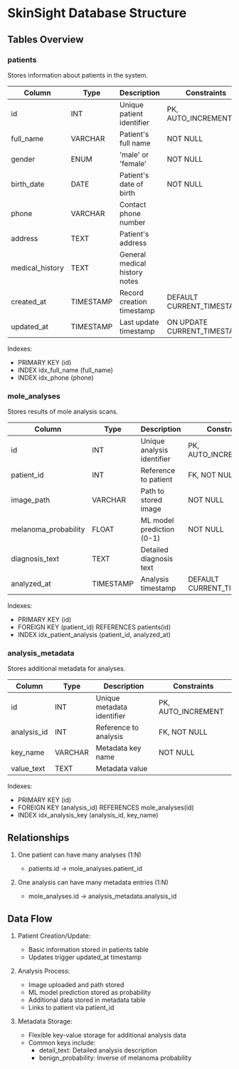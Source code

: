 # SkinSight Database Structure

## Tables Overview

### patients

Stores information about patients in the system.

| Column          | Type      | Description                    | Constraints |
|----------------|-----------|--------------------------------|-------------|
| id             | INT       | Unique patient identifier      | PK, AUTO_INCREMENT |
| full_name      | VARCHAR   | Patient's full name           | NOT NULL |
| gender         | ENUM      | 'male' or 'female'            | NOT NULL |
| birth_date     | DATE      | Patient's date of birth       | NOT NULL |
| phone          | VARCHAR   | Contact phone number          | |
| address        | TEXT      | Patient's address             | |
| medical_history| TEXT      | General medical history notes  | |
| created_at     | TIMESTAMP | Record creation timestamp     | DEFAULT CURRENT_TIMESTAMP |
| updated_at     | TIMESTAMP | Last update timestamp         | ON UPDATE CURRENT_TIMESTAMP |

Indexes:
- PRIMARY KEY (id)
- INDEX idx_full_name (full_name)
- INDEX idx_phone (phone)

### mole_analyses

Stores results of mole analysis scans.

| Column               | Type      | Description                    | Constraints |
|---------------------|-----------|--------------------------------|-------------|
| id                  | INT       | Unique analysis identifier     | PK, AUTO_INCREMENT |
| patient_id          | INT       | Reference to patient          | FK, NOT NULL |
| image_path          | VARCHAR   | Path to stored image          | NOT NULL |
| melanoma_probability| FLOAT     | ML model prediction (0-1)     | NOT NULL |
| diagnosis_text      | TEXT      | Detailed diagnosis text       | |
| analyzed_at         | TIMESTAMP | Analysis timestamp            | DEFAULT CURRENT_TIMESTAMP |

Indexes:
- PRIMARY KEY (id)
- FOREIGN KEY (patient_id) REFERENCES patients(id)
- INDEX idx_patient_analysis (patient_id, analyzed_at)

### analysis_metadata

Stores additional metadata for analyses.

| Column     | Type    | Description                    | Constraints |
|-----------|---------|--------------------------------|-------------|
| id        | INT     | Unique metadata identifier     | PK, AUTO_INCREMENT |
| analysis_id| INT     | Reference to analysis         | FK, NOT NULL |
| key_name  | VARCHAR | Metadata key name             | NOT NULL |
| value_text| TEXT    | Metadata value                | |

Indexes:
- PRIMARY KEY (id)
- FOREIGN KEY (analysis_id) REFERENCES mole_analyses(id)
- INDEX idx_analysis_key (analysis_id, key_name)

## Relationships

1. One patient can have many analyses (1:N)
   - patients.id -> mole_analyses.patient_id

2. One analysis can have many metadata entries (1:N)
   - mole_analyses.id -> analysis_metadata.analysis_id

## Data Flow

1. Patient Creation/Update:
   - Basic information stored in patients table
   - Updates trigger updated_at timestamp

2. Analysis Process:
   - Image uploaded and path stored
   - ML model prediction stored as probability
   - Additional data stored in metadata table
   - Links to patient via patient_id

3. Metadata Storage:
   - Flexible key-value storage for additional analysis data
   - Common keys include:
     - detail_text: Detailed analysis description
     - benign_probability: Inverse of melanoma probability
